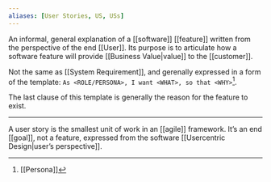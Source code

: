 ```yaml
---
aliases: [User Stories, US, USs]
---
```


An informal, general explanation of a [[software]] [[feature]] written from the perspective of the end [[User]]. Its purpose is to articulate how a software feature will provide [[Business Value|value]] to the [[customer]].

Not the same as [[System Requirement]], and gerenally expressed in a form of the template: `As <ROLE/PERSONA>, I want <WHAT>, so that <WHY>`[^1].

The last clause of this template is generally the reason for the feature to exist.

---

A user story is the smallest unit of work in an [[agile]] framework. It’s an end [[goal]], not a feature, expressed from the software [[Usercentric Design|user’s perspective]].

[^1]: [[Persona]]